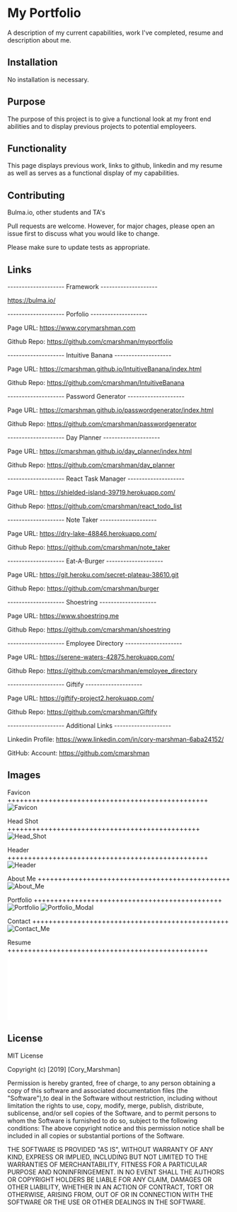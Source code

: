 # My Portfolio
A description of my current capabilities, work I've completed, resume and description about me.

## Installation

No installation is necessary.

## Purpose

The purpose of this project is to give a functional look at my front end abilities and to display previous projects to potential employeers.

## Functionality

This page displays previous work, links to github, linkedin and my resume as well as serves as a functional display of my capabilities. 

## Contributing

Bulma.io, other students and TA's 

Pull requests are welcome. However, for major chages, please open an issue first to discuss what you would like to change.

Please make sure to update tests as appropriate.

## Links

-------------------- Framework --------------------

https://bulma.io/

-------------------- Porfolio --------------------

Page URL: https://www.corymarshman.com

Github Repo:  https://github.com/cmarshman/myportfolio

-------------------- Intuitive Banana --------------------

Page URL: https://cmarshman.github.io/IntuitiveBanana/index.html

Github Repo: https://github.com/cmarshman/IntuitiveBanana

-------------------- Password Generator --------------------

Page URL: https://cmarshman.github.io/passwordgenerator/index.html

Github Repo: https://github.com/cmarshman/passwordgenerator

-------------------- Day Planner --------------------

Page URL: https://cmarshman.github.io/day_planner/index.html

Github Repo: https://github.com/cmarshman/day_planner

-------------------- React Task Manager --------------------

Page URL: https://shielded-island-39719.herokuapp.com/

Github Repo: https://github.com/cmarshman/react_todo_list

-------------------- Note Taker --------------------

Page URL: https://dry-lake-48846.herokuapp.com/

Github Repo: https://github.com/cmarshman/note_taker

-------------------- Eat-A-Burger --------------------

Page URL: https://git.heroku.com/secret-plateau-38610.git

Github Repo: https://github.com/cmarshman/burger

-------------------- Shoestring --------------------

Page URL: https://www.shoestring.me

Github Repo: https://github.com/cmarshman/shoestring

-------------------- Employee Directory --------------------

Page URL: https://serene-waters-42875.herokuapp.com/

Github Repo: https://github.com/cmarshman/employee_directory

-------------------- Giftify --------------------

Page URL: https://giftify-project2.herokuapp.com/

Github Repo: https://github.com/cmarshman/Giftify

-------------------- Additional Links --------------------

Linkedin
    Profile: https://www.linkedin.com/in/cory-marshman-6aba24152/

GitHub:
    Account: https://github.com/cmarshman

## Images

Favicon +++++++++++++++++++++++++++++++++++++++++++++++++
![Favicon](public/assets/images/road_favicon.png)

Head Shot +++++++++++++++++++++++++++++++++++++++++++++++
![Head_Shot](public/assets/images/head_shot.png)

Header +++++++++++++++++++++++++++++++++++++++++++++++++
![Header](public/assets/images/portfolio/header.png)

About Me +++++++++++++++++++++++++++++++++++++++++++++++
![About_Me](public/assets/images/portfolio/about_me.png)

Portfolio ++++++++++++++++++++++++++++++++++++++++++++++
![Portfolio](public/assets/images/portfolio/portfolio.png)
![Portfolio_Modal](public/assets/images/portfolio/portfolio_modal.png)

Contact ++++++++++++++++++++++++++++++++++++++++++++++++
![Contact_Me](public/assets/images/portfolio/contact_me.png)

Resume +++++++++++++++++++++++++++++++++++++++++++++++++
![Resume](public/assets/images/resume.pdf)

## License
MIT License

Copyright (c) [2019] [Cory_Marshman]

Permission is hereby granted, free of charge, to any person obtaining a copy of this software and associated documentation files (the "Software"),to deal in the Software without restriction, including without limitation the rights to use, copy, modify, merge, publish, distribute, sublicense, and/or sell copies of the Software, and to permit persons to whom the Software is furnished to do so, subject to the following conditions: The above copyright notice and this permission notice shall be included in all copies or substantial portions of the Software.

THE SOFTWARE IS PROVIDED "AS IS", WITHOUT WARRANTY OF ANY KIND, EXPRESS OR IMPLIED, INCLUDING BUT NOT LIMITED TO THE WARRANTIES OF MERCHANTABILITY, FITNESS FOR A PARTICULAR PURPOSE AND NONINFRINGEMENT. IN NO EVENT SHALL THE AUTHORS OR COPYRIGHT HOLDERS BE LIABLE FOR ANY CLAIM, DAMAGES OR OTHER LIABILITY, WHETHER IN AN ACTION OF CONTRACT, TORT OR OTHERWISE, ARISING FROM, OUT OF OR IN CONNECTION WITH THE SOFTWARE OR THE USE OR OTHER DEALINGS IN THE SOFTWARE.
